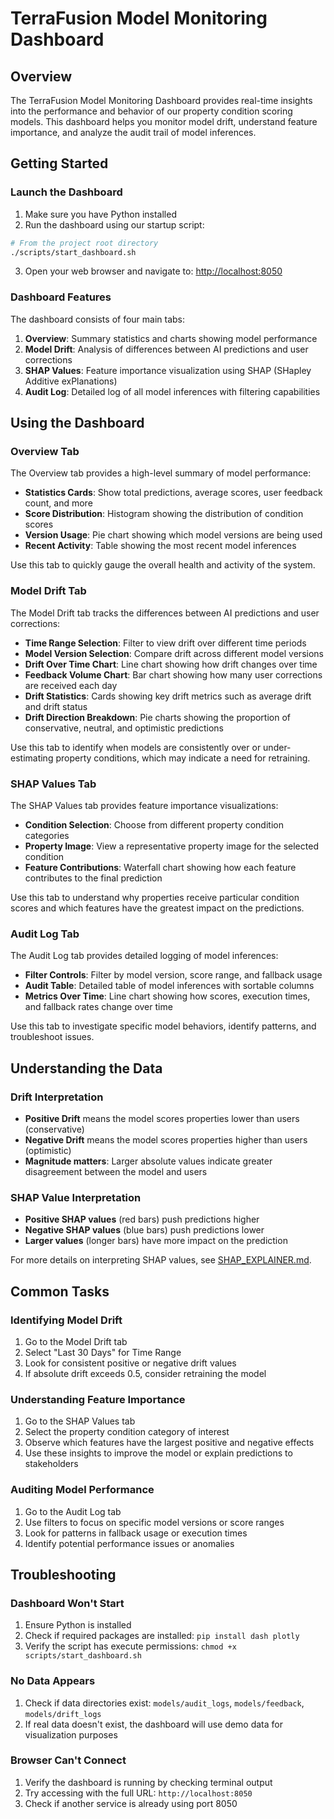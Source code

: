 # TerraFusion Model Monitoring Dashboard

## Overview

The TerraFusion Model Monitoring Dashboard provides real-time insights into the performance and behavior of our property condition scoring models. This dashboard helps you monitor model drift, understand feature importance, and analyze the audit trail of model inferences.

## Getting Started

### Launch the Dashboard

1. Make sure you have Python installed
2. Run the dashboard using our startup script:

```bash
# From the project root directory
./scripts/start_dashboard.sh
```

3. Open your web browser and navigate to: [http://localhost:8050](http://localhost:8050)

### Dashboard Features

The dashboard consists of four main tabs:

1. **Overview**: Summary statistics and charts showing model performance
2. **Model Drift**: Analysis of differences between AI predictions and user corrections
3. **SHAP Values**: Feature importance visualization using SHAP (SHapley Additive exPlanations)
4. **Audit Log**: Detailed log of all model inferences with filtering capabilities

## Using the Dashboard

### Overview Tab

The Overview tab provides a high-level summary of model performance:

- **Statistics Cards**: Show total predictions, average scores, user feedback count, and more
- **Score Distribution**: Histogram showing the distribution of condition scores
- **Version Usage**: Pie chart showing which model versions are being used
- **Recent Activity**: Table showing the most recent model inferences

Use this tab to quickly gauge the overall health and activity of the system.

### Model Drift Tab

The Model Drift tab tracks the differences between AI predictions and user corrections:

- **Time Range Selection**: Filter to view drift over different time periods
- **Model Version Selection**: Compare drift across different model versions
- **Drift Over Time Chart**: Line chart showing how drift changes over time
- **Feedback Volume Chart**: Bar chart showing how many user corrections are received each day
- **Drift Statistics**: Cards showing key drift metrics such as average drift and drift status
- **Drift Direction Breakdown**: Pie charts showing the proportion of conservative, neutral, and optimistic predictions

Use this tab to identify when models are consistently over or under-estimating property conditions, which may indicate a need for retraining.

### SHAP Values Tab

The SHAP Values tab provides feature importance visualizations:

- **Condition Selection**: Choose from different property condition categories
- **Property Image**: View a representative property image for the selected condition
- **Feature Contributions**: Waterfall chart showing how each feature contributes to the final prediction

Use this tab to understand why properties receive particular condition scores and which features have the greatest impact on the predictions.

### Audit Log Tab

The Audit Log tab provides detailed logging of model inferences:

- **Filter Controls**: Filter by model version, score range, and fallback usage
- **Audit Table**: Detailed table of model inferences with sortable columns
- **Metrics Over Time**: Line chart showing how scores, execution times, and fallback rates change over time

Use this tab to investigate specific model behaviors, identify patterns, and troubleshoot issues.

## Understanding the Data

### Drift Interpretation

- **Positive Drift** means the model scores properties lower than users (conservative)
- **Negative Drift** means the model scores properties higher than users (optimistic)
- **Magnitude matters**: Larger absolute values indicate greater disagreement between the model and users

### SHAP Value Interpretation

- **Positive SHAP values** (red bars) push predictions higher
- **Negative SHAP values** (blue bars) push predictions lower
- **Larger values** (longer bars) have more impact on the prediction

For more details on interpreting SHAP values, see [SHAP_EXPLAINER.md](SHAP_EXPLAINER.md).

## Common Tasks

### Identifying Model Drift

1. Go to the Model Drift tab
2. Select "Last 30 Days" for Time Range
3. Look for consistent positive or negative drift values
4. If absolute drift exceeds 0.5, consider retraining the model

### Understanding Feature Importance

1. Go to the SHAP Values tab
2. Select the property condition category of interest
3. Observe which features have the largest positive and negative effects
4. Use these insights to improve the model or explain predictions to stakeholders

### Auditing Model Performance

1. Go to the Audit Log tab
2. Use filters to focus on specific model versions or score ranges
3. Look for patterns in fallback usage or execution times
4. Identify potential performance issues or anomalies

## Troubleshooting

### Dashboard Won't Start

1. Ensure Python is installed
2. Check if required packages are installed: `pip install dash plotly`
3. Verify the script has execute permissions: `chmod +x scripts/start_dashboard.sh`

### No Data Appears

1. Check if data directories exist: `models/audit_logs`, `models/feedback`, `models/drift_logs`
2. If real data doesn't exist, the dashboard will use demo data for visualization purposes

### Browser Can't Connect

1. Verify the dashboard is running by checking terminal output
2. Try accessing with the full URL: `http://localhost:8050`
3. Check if another service is already using port 8050

